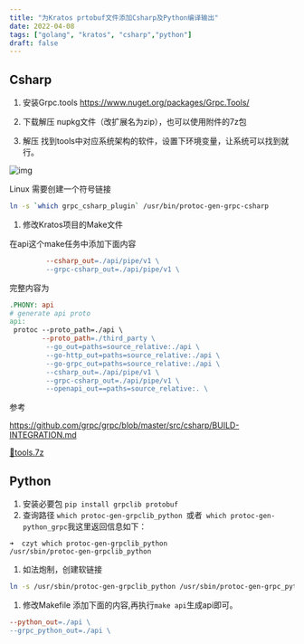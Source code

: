 ```yaml
---
title: "为Kratos prtobuf文件添加Csharp及Python编译输出"
date: 2022-04-08
tags: ["golang", "kratos", "csharp","python"]
draft: false
---
```


## Csharp

1. 安装Grpc.tools https://www.nuget.org/packages/Grpc.Tools/
2. 下载解压 nupkg文件（改扩展名为zip），也可以使用附件的7z包

1. 解压 找到tools中对应系统架构的软件，设置下环境变量，让系统可以找到就行。

![img](https://cdn.nlark.com/yuque/0/2022/png/457321/1648737388899-4088871f-2f9a-4587-bab0-26a976426da3.png)

Linux 需要创建一个符号链接 

```bash
ln -s `which grpc_csharp_plugin` /usr/bin/protoc-gen-grpc-csharp
```



1. 修改Kratos项目的Make文件

在api这个make任务中添加下面内容

```makefile
         --csharp_out=./api/pipe/v1 \
         --grpc-csharp_out=./api/pipe/v1 \
```

完整内容为

```makefile
.PHONY: api
# generate api proto
api:
 protoc --proto_path=./api \
        --proto_path=./third_party \
         --go_out=paths=source_relative:./api \
         --go-http_out=paths=source_relative:./api \
         --go-grpc_out=paths=source_relative:./api \
         --csharp_out=./api/pipe/v1 \
         --grpc-csharp_out=./api/pipe/v1 \
         --openapi_out==paths=source_relative:. \
```

参考

https://github.com/grpc/grpc/blob/master/src/csharp/BUILD-INTEGRATION.md

[📎tools.7z](https://www.yuque.com/attachments/yuque/0/2022/7z/457321/1648739141239-9bea9d30-3721-4ff0-a357-e60e3c13e47f.7z)

## Python

1. 安装必要包  `pip install grpclib protobuf `
2. 查询路径 `which protoc-gen-grpclib_python `或者` which protoc-gen-python_grpc`我这里返回信息如下：

```plain
➜  czyt which protoc-gen-grpclib_python
/usr/sbin/protoc-gen-grpclib_python
```

1. 如法炮制，创建软链接

```bash
ln -s /usr/sbin/protoc-gen-grpclib_python /usr/sbin/protoc-gen-grpc_python
```

1. 修改Makefile 添加下面的内容,再执行`make api`生成api即可。

```makefile
--python_out=./api \
--grpc_python_out=./api \
```